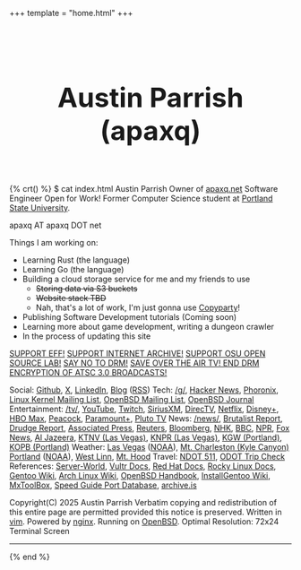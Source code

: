 +++
template = "home.html"
+++

<style>
.homepage-hero {
  text-align: center;
  padding: 2rem 0;
}

.homepage-hero-title {
  font-size: 3rem;
  margin-bottom: 1rem;
}

.homepage-hero-subtitle {
  font-size: 1.25rem;
  margin-bottom: 1rem;

</style>

<div class="homepage-hero">
  <h1 class="homepage-hero-title">Austin Parrish (apaxq)</h1>
  <p class="homepage-hero-subtitle">
    <i>
    <script src="quotes.js"></script>
    <script type="text/javascript">
      const randomIndex = Math.floor(Math.random() * quotes.length);
        document.write(quotes[randomIndex] + " 😎");
      </script>
    </i>
  </p>
</div>

{% crt() %}
$ cat index.html
Austin Parrish
Owner of <a href="https://apaxq.net/">apaxq.net</a>
Software Engineer Open for Work!
Former Computer Science student at <a href="https://www.pdx.edu/computer-science/">Portland State University</a>.

apaxq AT apaxq DOT net

Things I am working on:
- Learning Rust (the language)
- Learning Go (the language)
- Building a cloud storage service for me and my friends to use
  - <s>Storing data via S3 buckets</s>
  - <s>Website stack TBD</s>
  - Nah, that's a lot of work, I'm just gonna use <a href="https://github.com/9001/copyparty">Copyparty</a>!
- Publishing Software Development tutorials (Coming soon)
- Learning more about game development, writing a dungeon crawler
- In the process of updating this site

<a href="https://www.eff.org/">SUPPORT EFF!</a>
<a href="https://archive.org/donate">SUPPORT INTERNET ARCHIVE!</a>
<a href="https://osuosl.org/blog/osl-future/">SUPPORT OSU OPEN SOURCE LAB!</a>
<a href="https://www.defectivebydesign.org/">SAY NO TO DRM!</a>
<a href="https://www.youtube.com/watch?v=82IGVF8GhsY">SAVE OVER THE AIR TV! END DRM ENCRYPTION OF ATSC 3.0 BROADCASTS!</a>

Social:        <a href="https://github.com/apaxq">Github</a>, <a href="https://x.com/apaxqwastaken">X</a>, <a href="https://www.linkedin.com/in/apaxq/">LinkedIn</a>, <a href="/posts">Blog</a> (<a href="/rss.xml">RSS</a>)
Tech:          <a href="https://boards.4chan.org/g/">/g/</a>, <a href="https://news.ycombinator.com">Hacker News</a>, <a href="https://www.phoronix.com">Phoronix</a>, <a href="https://lkml.org">Linux Kernel Mailing List</a>, 
               <a href="https://www.openbsd.org/mail.html#Lists">OpenBSD Mailing List</a>, <a href="https://undeadly.org/cgi?action=front">OpenBSD Journal</a>
Entertainment: <a href="https://boards.4chan.org/tv/">/tv/</a>, <a href="https://www.youtube.com">YouTube</a>, <a href="https://twitch.tv/">Twitch</a>, <a href="https://www.siriusxm.com/player/home">SiriusXM</a>, <a href="https://stream.directv.com/watchnow/">DirecTV</a>, <a href="https://www.netflix.com/">Netflix</a>,
               <a href="https://www.disneyplus.com/">Disney+</a>, <a href="https://www.hbomax.com/">HBO Max</a>, <a href="https://www.peacocktv.com/">Peacock</a>, <a href="https://www.paramountplus.com/">Paramount+</a>, <a href="https://pluto.tv/">Pluto TV</a>
News:          <a href="https://boards.4chan.org/news/">/news/</a>, <a href="https://brutalist.report">Brutalist Report</a>, <a href="https://www.drudgereport.com">Drudge Report</a>, 
               <a href="https://apnews.com/">Associated Press</a>, <a href="https://www.reuters.com/">Reuters</a>, <a href="https://www.bloomberg.com/">Bloomberg</a>,
               <a href="https://www3.nhk.or.jp/nhkworld/en/news/">NHK</a>, <a href="https://www.bbc.com/news">BBC</a>, <a href="https://text.npr.org/">NPR</a>, <a href="https://www.foxnews.com/">Fox News</a>, <a href="https://www.aljazeera.com">Al Jazeera</a>,
               <a href="https://www.ktnv.com">KTNV (Las Vegas)</a>, <a href="https://knpr.org">KNPR (Las Vegas)</a>,
               <a href="https://www.kgw.com">KGW (Portland)</a>, <a href="https://www.opb.org">KOPB (Portland)</a>
Weather:       <a href="https://forecast.weather.gov/MapClick.php?lat=36.2312814&lon=-115.283895">Las Vegas</a> (<a href="https://www.weather.gov/vef/">NOAA</a>), <a href="https://forecast.weather.gov/MapClick.php?lat=36.2733&lon=-115.695">Mt. Charleston (Kyle Canyon)</a>
               <a href="https://forecast.weather.gov/MapClick.php?lat=45.512925&lon=-122.685923">Portland</a> (<a href="https://www.weather.gov/pqr/">NOAA</a>), <a href="https://forecast.weather.gov/MapClick.php?lat=45.3647601&lon=-122.6483271">West Linn</a>, <a href="https://forecast.weather.gov/MapClick.php?lat=45.37334000000004&lon=-121.69572999999997">Mt. Hood</a>
Travel:        <a href="https://www.nvroads.com">NDOT 511</a>, <a href="http://www.tripcheck.com/Pages/RCMap.asp?curRegion=14&mainNav=RoadConditions">ODOT Trip Check</a>
References:    <a href="https://www.server-world.info/en/">Server-World</a>, <a href="https://docs.vultr.com">Vultr Docs</a>, <a href="https://docs.redhat.com/en">Red Hat Docs</a>, 
               <a href="https://docs.rockylinux.org">Rocky Linux Docs</a>, <a href="https://wiki.gentoo.org/wiki/Main_Page">Gentoo Wiki</a>, <a href="https://wiki.archlinux.org/title/Main_page">Arch Linux Wiki</a>, 
               <a href="https://www.openbsdhandbook.com">OpenBSD Handbook</a>, <a href="https://igwiki.lyci.de//wiki/Main_Page">InstallGentoo Wiki</a>, <a href="https://mxtoolbox.com/">MxToolBox</a>, 
               <a href="https://www.speedguide.net/ports.php">Speed Guide Port Database</a>, <a href="https://archive.is/">archive.is</a>

Copyright(C) 2025 Austin Parrish
Verbatim copying and redistribution of this entire page are permitted 
provided this notice is preserved.
Written in <a href="https://www.vim.org">vim</a>. Powered by <a href="https://nginx.org">nginx</a>. Running on <a href="https://www.openbsd.org">OpenBSD</a>.
Optimal Resolution: 72x24 Terminal Screen
***********************************************************************
{% end %}